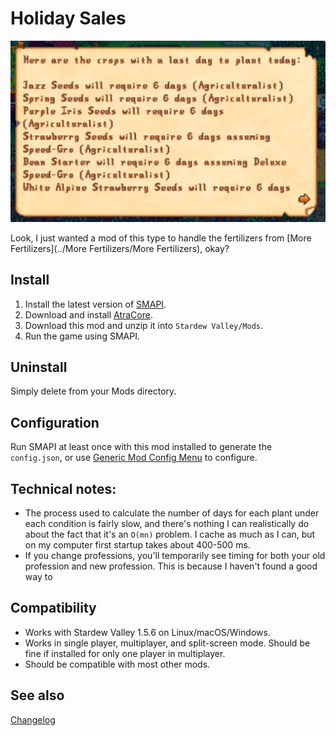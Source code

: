 Holiday Sales
===========================
![Header image](docs/letter.png)

Look, I just wanted a mod of this type to handle the fertilizers from [More Fertilizers](../More Fertilizers/More Fertilizers), okay?

## Install

1. Install the latest version of [SMAPI](https://smapi.io).
2. Download and install [AtraCore](https://www.nexusmods.com/stardewvalley/mods/12932).
2. Download this mod and unzip it into `Stardew Valley/Mods`.
3. Run the game using SMAPI.

## Uninstall
Simply delete from your Mods directory.

## Configuration
Run SMAPI at least once with this mod installed to generate the `config.json`, or use [Generic Mod Config Menu](https://www.nexusmods.com/stardewvalley/mods/5098) to configure.


## Technical notes:

* The process used to calculate the number of days for each plant under each condition is fairly slow, and there's nothing I can realistically do about the fact that it's an `O(mn)` problem. I cache as much as I can, but on my computer first startup takes about 400-500 ms.
* If you change professions, you'll temporarily see timing for both your old profession and new profession. This is because I haven't found a good way to 

## Compatibility

* Works with Stardew Valley 1.5.6 on Linux/macOS/Windows.
* Works in single player, multiplayer, and split-screen mode. Should be fine if installed for only one player in multiplayer.
* Should be compatible with most other mods.

## See also

[Changelog](docs/changelog.md)
